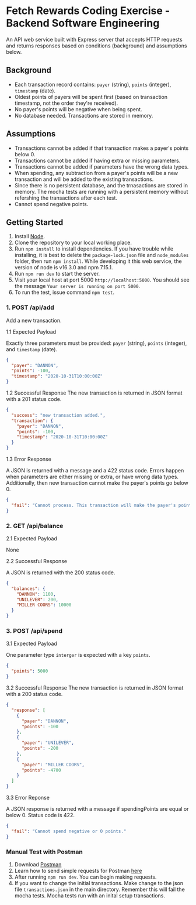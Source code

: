 # Fetch Rewards Coding Exercise - Backend Software Engineering

An API web service built with Express server that accepts HTTP requests and returns responses based on conditions (background) and assumptions below.

## Background

- Each transaction record contains: `payer` (string), `points` (integer), `timestamp` (date).
- Oldest points of payers will be spent first (based on transaction timestamp, not the order they're received).
- No payer's points will be negative when being spent.
- No database needed. Transactions are stored in memory.

## Assumptions

- Transactions cannot be added if that transaction makes a payer's points below 0.
- Transactions cannot be added if having extra or missing parameters.
- Transactions cannot be added if parameters have the wrong data types.
- When spending, any subtraction from a payer's points will be a new transaction and will be added to the existing transactions.
- Since there is no persistent database, and the trnasactions are stored in memory. The mocha tests are running with a persistent memory without refershing the transactions after each test.
- Cannot spend negative points.

## Getting Started

1. Install [Node](https://nodejs.org/en/).
2. Clone the repository to your local working place.
3. Run `npm install` to install dependencies.
   If you have trouble while installing, it is best to delete the `package-lock.json` file and `node_modules` folder, then run `npm install`. While developing it this web service, the version of node is v16.3.0 and npm 7.15.1.
4. Run `npm run dev` to start the server.
5. Visit your local host at port 5000 `http://localhost:5000`. You should see the message `Your server is running on port 5000`.
6. To run the test, issue command `npm test`.

### 1. POST /api/add

Add a new transaction.

1.1 Expected Payload

Exactly three parameters must be provided: `payer` (string), `points` (integer), and `timestamp` (date).

```json
{
  "payer": "DANNON",
  "points": -100,
  "timestamp": "2020-10-31T10:00:00Z"
}
```

1.2 Successful Response
The new transaction is returned in JSON format with a 201 status code.

```json
{
  "success": "new transaction added.",
  "transaction": {
    "payer": "DANNON",
    "points": -100,
    "timestamp": "2020-10-31T10:00:00Z"
  }
}
```

1.3 Error Response

A JSON is returned with a message and a 422 status code. Errors happen when parameters are either missing or extra, or have wrong data types.
Additionally, then new transaction cannot make the payer's points go below 0.

```json
{
  "fail": "Cannot process. This transaction will make the payer's points be negative."
}
```

### 2. GET /api/balance

2.1 Expected Payload

None

2.2 Successful Response

A JSON is returned with the 200 status code.

```json
{
  "balances": {
    "DANNON": 1100,
    "UNILEVER": 200,
    "MILLER COORS": 10000
  }
}
```

### 3. POST /api/spend

3.1 Expected Payload

One parameter type `interger` is expected with a key `points`.

```json
{
  "points": 5000
}
```

3.2 Successful Response
The new transaction is returned in JSON format with a 200 status code.

```json
{
  "response": [
    {
      "payer": "DANNON",
      "points": -100
    },
    {
      "payer": "UNILEVER",
      "points": -200
    },
    {
      "payer": "MILLER COORS",
      "points": -4700
    }
  ]
}
```

3.3 Error Reponse

A JSON response is returned with a message if spendingPoints are equal or below 0. Status code is 422.

```json
{
  "fail": "Cannot spend negative or 0 points."
}
```

### Manual Test with Postman

1. Download [Postman](https://www.postman.com/downloads/)
2. Learn how to send simple requests for Postman [here](https://learning.postman.com/docs/getting-started/sending-the-first-request/)
3. After running `npm run dev`. You can begin making requests.
4. If you want to change the initial transactions. Make change to the json file `transactions.json` in the main directory.
   Remember this will fail the mocha tests. Mocha tests run with an inital setup transactions.
